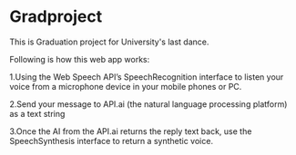 # Gradproject

This is Graduation project for University's last dance.

Following is how this web app works:

1.Using the Web Speech API’s SpeechRecognition interface to listen your voice from a microphone device in your mobile phones or PC.

2.Send your message to API.ai (the natural language processing platform) as a text string

3.Once the AI from the API.ai returns the reply text back, use the SpeechSynthesis interface to return a synthetic voice.
